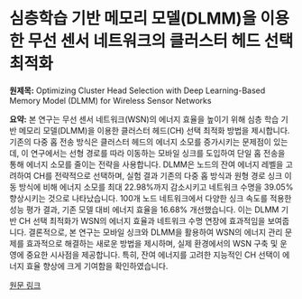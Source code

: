 # 심층학습 기반 메모리 모델(DLMM)을 이용한 무선 센서 네트워크의 클러스터 헤드 선택 최적화

**원제목:** Optimizing Cluster Head Selection with Deep Learning-Based Memory Model (DLMM) for Wireless Sensor Networks

**요약:** 본 연구는 무선 센서 네트워크(WSN)의 에너지 효율을 높이기 위해 심층 학습 기반 메모리 모델(DLMM)을 이용한 클러스터 헤드(CH) 선택 최적화 방법을 제시합니다. 기존의 다중 홉 전송 방식은 클러스터 헤드의 에너지 소모를 증가시키는 문제점이 있는데, 이 연구에서는 선형 경로를 따라 이동하는 모바일 싱크를 도입하여 단일 홉 전송을 통해 에너지 소모를 줄이는 전략을 사용합니다.  DLMM은 노드의 잔여 에너지 레벨을 고려하여 CH를 전략적으로 선택하며, 실험 결과 기존의 다중 홉 방식과 원형 경로 싱크 이동 방식에 비해 에너지 소모를 최대 22.98%까지 감소시키고 네트워크 수명을 39.05% 향상시키는 것으로 나타났습니다.  100개 노드 네트워크에서 다양한 싱크 속도를 적용한 성능 평가 결과, 기존 모델 대비 에너지 효율을 16.68% 개선했습니다.  이는 DLMM 기반 CH 선택 최적화가 WSN의 에너지 효율과 네트워크 수명 연장에 효과적임을 보여줍니다.  결론적으로, 본 연구는 모바일 싱크와 DLMM을 활용하여 WSN의 에너지 관리 문제를 효과적으로 해결하는 새로운 방법을 제시하며,  실제 환경에서의 WSN 구축 및 운영에 중요한 시사점을 제공합니다.  특히, 잔여 에너지를 고려한 지능적인 CH 선택이 에너지 효율 향상에 크게 기여함을 확인하였습니다.

[원문 링크](https://eprint.innovativepublication.org/id/eprint/1692/1/IJISRT25JUL087.pdf)
